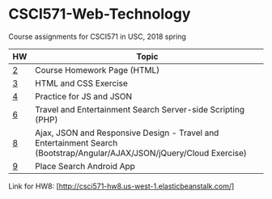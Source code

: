 # CSCI571-Web-Technology
Course assignments for CSCI571 in USC, 2018 spring

| HW | Topic |
| ----------- | ----- |
|      [2](./hw2/HW2_Description.pdf)      | Course Homework Page (HTML) |
|      [3](./hw3/HW3_Description.pdf)      | HTML and CSS Exercise |
|      [4](./hw4)      | Practice for JS and JSON |
|      [6](./hw6/HW6_Description.pdf)      | Travel and Entertainment Search Server-side Scripting (PHP) |
|      [8](./hw8/HW8_Description.pdf)      |  Ajax, JSON and Responsive Design - Travel and Entertainment Search (Bootstrap/Angular/AJAX/JSON/jQuery/Cloud Exercise) |
|      [9](./hw9/HW9_Description_Android.pdf) | Place Search Android App |

Link for HW8:
[http://csci571-hw8.us-west-1.elasticbeanstalk.com/]
